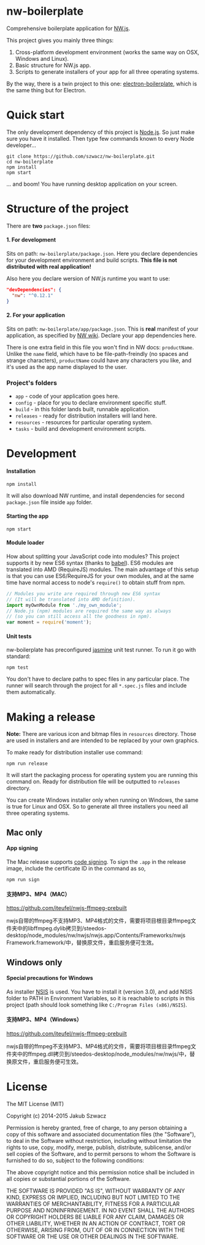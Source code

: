 nw-boilerplate
==============
Comprehensive boilerplate application for [NW.js](https://github.com/nwjs/nw.js).  

This project gives you mainly three things:

1. Cross-platform development environment (works the same way on OSX, Windows and Linux).
2. Basic structure for NW.js app.
3. Scripts to generate installers of your app for all three operating systems.

By the way, there is a twin project to this one: [electron-boilerplate](https://github.com/szwacz/electron-boilerplate), which is the same thing but for Electron.

# Quick start
The only development dependency of this project is [Node.js](https://nodejs.org). So just make sure you have it installed.
Then type few commands known to every Node developer...
```
git clone https://github.com/szwacz/nw-boilerplate.git
cd nw-boilerplate
npm install
npm start
```
... and boom! You have running desktop application on your screen.

# Structure of the project

There are **two** `package.json` files:  

#### 1. For development
Sits on path: `nw-boilerplate/package.json`. Here you declare dependencies for your development environment and build scripts. **This file is not distributed with real application!**

Also here you declare wersion of NW.js runtime you want to use:
```json
"devDependencies": {
  "nw": "^0.12.1"
}
```

#### 2. For your application
Sits on path: `nw-boilerplate/app/package.json`. This is **real** manifest of your application, as specified by [NW wiki](https://github.com/nwjs/nw.js/wiki/Manifest-format). Declare your app dependencies here.

There is one extra field in this file you won't find in NW docs: `productName`. Unlike the `name` field, which have to be file-path-freindly (no spaces and strange characters), `productName` could have any characters you like, and it's used as the app name displayed to the user.

### Project's folders

- `app` - code of your application goes here.
- `config` - place for you to declare environment specific stuff.
- `build` - in this folder lands built, runnable application.
- `releases` - ready for distribution installers will land here.
- `resources` - resources for particular operating system.
- `tasks` - build and development environment scripts.


# Development

#### Installation

```
npm install
```
It will also download NW runtime, and install dependencies for second `package.json` file inside `app` folder.

#### Starting the app

```
npm start
```

#### Module loader

How about splitting your JavaScript code into modules? This project supports it by new ES6 syntax (thanks to [babel](https://babeljs.io/)). ES6 modules are translated into AMD (RequireJS) modules. The main advantage of this setup is that you can use ES6/RequireJS for your own modules, and at the same time have normal access to node's `require()` to obtain stuff from npm.
```javascript
// Modules you write are required through new ES6 syntax
// (It will be translated into AMD definition).
import myOwnModule from './my_own_module';
// Node.js (npm) modules are required the same way as always
// (so you can still access all the goodness in npm).
var moment = require('moment');
```

#### Unit tests

nw-boilerplate has preconfigured [jasmine](http://jasmine.github.io/2.0/introduction.html) unit test runner. To run it go with standard:
```
npm test
```
You don't have to declare paths to spec files in any particular place. The runner will search through the project for all `*.spec.js` files and include them automatically.


# Making a release

**Note:** There are various icon and bitmap files in `resources` directory. Those are used in installers and are intended to be replaced by your own graphics.

To make ready for distribution installer use command:
```
npm run release
```
It will start the packaging process for operating system you are running this command on. Ready for distribution file will be outputted to `releases` directory.

You can create Windows installer only when running on Windows, the same is true for Linux and OSX. So to generate all three installers you need all three operating systems.

## Mac only

#### App signing

The Mac release supports [code signing](https://developer.apple.com/library/mac/documentation/Security/Conceptual/CodeSigningGuide/Procedures/Procedures.html). To sign the `.app` in the release image, include the certificate ID in the command as so,
```
npm run sign
```

#### 支持MP3、MP4（MAC）
https://github.com/iteufel/nwjs-ffmpeg-prebuilt

nwjs自带的ffmpeg不支持MP3、MP4格式的文件，需要将项目根目录ffmpeg文件夹中的libffmpeg.dylib拷贝到/steedos-desktop/node_modules/nw/nwjs/nwjs.app/Contents/Frameworks/nwjs Framework.framework/中，替换原文件，重启服务便可生效。

## Windows only

#### Special precautions for Windows
As installer [NSIS](http://nsis.sourceforge.net/Main_Page) is used. You have to install it (version 3.0), and add NSIS folder to PATH in Environment Variables, so it is reachable to scripts in this project (path should look something like `C:/Program Files (x86)/NSIS`).

#### 支持MP3、MP4（Windows）
https://github.com/iteufel/nwjs-ffmpeg-prebuilt

nwjs自带的ffmpeg不支持MP3、MP4格式的文件，需要将项目根目录ffmpeg文件夹中的ffmpeg.dll拷贝到/steedos-desktop/node_modules/nw/nwjs/中，替换原文件，重启服务便可生效。

# License

The MIT License (MIT)

Copyright (c) 2014-2015 Jakub Szwacz

Permission is hereby granted, free of charge, to any person obtaining a copy
of this software and associated documentation files (the "Software"), to deal
in the Software without restriction, including without limitation the rights
to use, copy, modify, merge, publish, distribute, sublicense, and/or sell
copies of the Software, and to permit persons to whom the Software is
furnished to do so, subject to the following conditions:

The above copyright notice and this permission notice shall be included in all
copies or substantial portions of the Software.

THE SOFTWARE IS PROVIDED "AS IS", WITHOUT WARRANTY OF ANY KIND, EXPRESS OR
IMPLIED, INCLUDING BUT NOT LIMITED TO THE WARRANTIES OF MERCHANTABILITY,
FITNESS FOR A PARTICULAR PURPOSE AND NONINFRINGEMENT. IN NO EVENT SHALL THE
AUTHORS OR COPYRIGHT HOLDERS BE LIABLE FOR ANY CLAIM, DAMAGES OR OTHER
LIABILITY, WHETHER IN AN ACTION OF CONTRACT, TORT OR OTHERWISE, ARISING FROM,
OUT OF OR IN CONNECTION WITH THE SOFTWARE OR THE USE OR OTHER DEALINGS IN THE
SOFTWARE.

